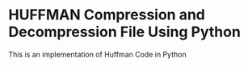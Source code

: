 # HUFFMAN Compression and Decompression File Using Python

This is an implementation of Huffman Code in Python 
